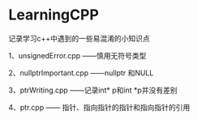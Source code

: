 # LearningCPP

记录学习c++中遇到的一些易混淆的小知识点

1、unsignedError.cpp ——慎用无符号类型

2、nullptrImportant.cpp ——nullptr 和NULL

3、ptrWriting.cpp ——记录int* p和int *p并没有差别

4、ptr.cpp —— 指针、指向指针的指针和指向指针的引用